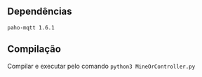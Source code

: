 ## Dependências

`paho-mqtt 1.6.1`

## Compilação
Compilar e executar pelo comando `python3 MineOrController.py`
